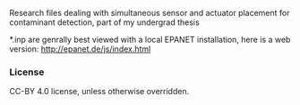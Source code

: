 Research files dealing with simultaneous sensor and actuator placement for contaminant detection, part of my undergrad thesis

*.inp are genrally best viewed with a local EPANET installation, here is a web version: http://epanet.de/js/index.html

### License
CC-BY 4.0 license, unless otherwise overridden.
